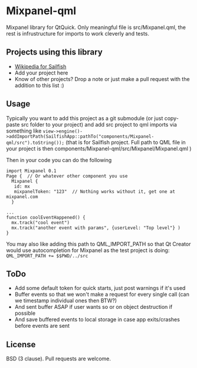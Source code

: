 Mixpanel-qml
========

Mixpanel library for QtQuick.
Only meaningful file is src/Mixpanel.qml, the rest is infrustructure for imports to work cleverly and tests.

Projects using this library
-----------
- [Wikipedia for Sailfish](https://github.com/amarchen/Wikipedia)
- Add your project here
- Know of other projects? Drop a note or just make a pull request with the addition to this list :)

Usage
-----------
Typically you want to add this project as a git submodule (or just copy-paste src folder to your project) and add src project to qml imports via something like
`view->engine()->addImportPath(SailfishApp::pathTo("components/Mixpanel-qml/src").toString());`
(that is for Sailfish project. Full path to QML file in your project is then components/Mixpanel-qml/src/Mixpanel/Mixpanel.qml )

Then in your code you can do the following

    import Mixpanel 0.1
    Page {  // Or whatever other component you use
      Mixpanel {
       id: mx
       mixpanelToken: "123"  // Nothing works without it, get one at mixpanel.com
      }
        
    ...
    function coolEventHappened() {
      mx.track("cool event")
      mx.track("another event with params", {userLevel: "Top level"} )
    }


You may also like adding this path to QML_IMPORT_PATH so that Qt Creator would use autocompletion for Mixpanel as the test project is doing:
`QML_IMPORT_PATH += $$PWD/../src`

ToDo
----------
- Add some default token for quick starts, just post warnings if it's used
- Buffer events so that we won't make a request for every single call (can we timestamp individual ones then BTW?)
- And sent buffer ASAP if user wants so or on object destruction if possible
- And save buffered events to local storage in case app exits/crashes before events are sent

License
-----------
BSD (3 clause).
Pull requests are welcome.

